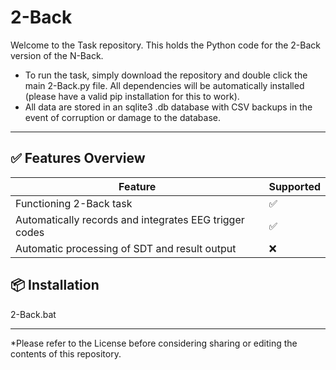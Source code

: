 # 2-Back

Welcome to the Task repository. This holds the Python code for the 2-Back version of the N-Back.

- To run the task, simply download the repository and double click the main 2-Back.py file. All dependencies will be automatically installed (please have a valid pip installation for this to work).
- All data are stored in an sqlite3 .db database with CSV backups in the event of corruption or damage to the database. 

--------------------------------------------------------------------------------------

## ✅ Features Overview

| Feature               | Supported |
|-----------------------|-----------|
| Functioning 2-Back task   | ✅        |
| Automatically records and integrates EEG trigger codes            | ✅        |
| Automatic processing of SDT and result output| ❌        |


## 📦 Installation

2-Back.bat

--------------------------------------------------------------------------------------


*Please refer to the License before considering sharing or editing the contents of this repository. 

